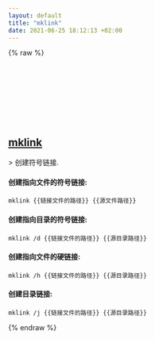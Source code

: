 ```yaml
---
layout: default
title: "mklink"
date: 2021-06-25 18:12:13 +02:00
---
```

{% raw %}
<h2 id="mklink">
  <a href="/zh/windows/mklink.html">mklink</a> <a href="#mklink"><svg class="icon">
    <use href="/assets/images/unicode_sprite.svg#link" />
  </svg></a>
</h2>
> 创建符号链接.

#### 创建指向文件的符号链接:
```shell
mklink {{链接文件的路径}} {{源文件路径}}
```
#### 创建指向目录的符号链接:
```shell
mklink /d {{链接文件的路径}} {{源目录路径}}
```
#### 创建指向文件的硬链接:
```shell
mklink /h {{链接文件的路径}} {{源目录路径}}
```
#### 创建目录链接:
```shell
mklink /j {{链接文件的路径}} {{源目录路径}}
```
{% endraw %}